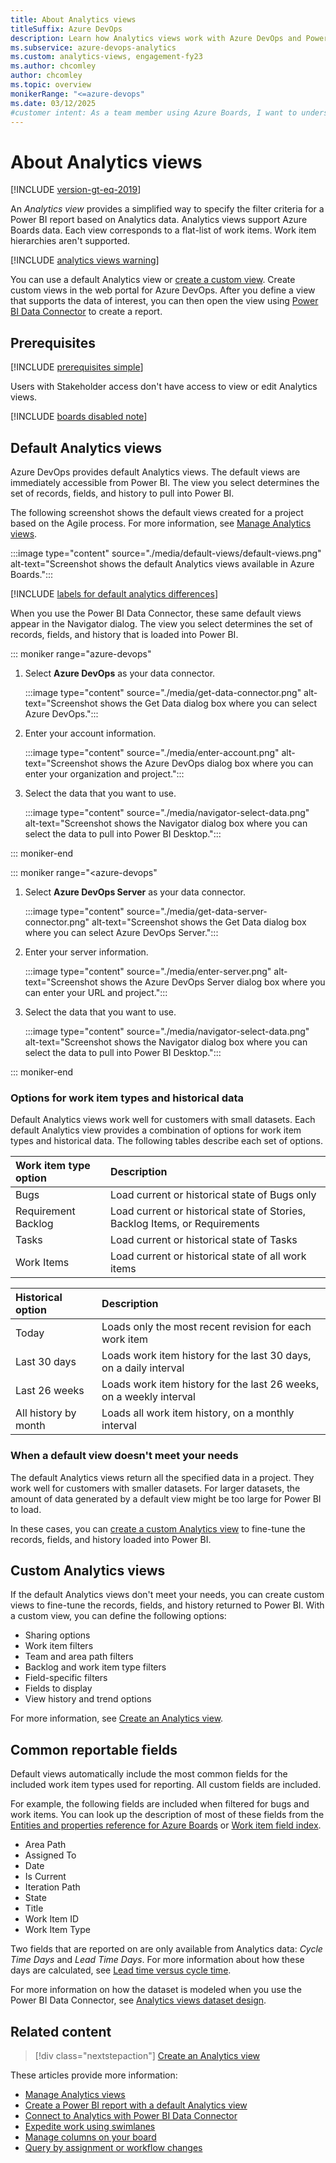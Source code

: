 ```yaml
---
title: About Analytics views 
titleSuffix: Azure DevOps
description: Learn how Analytics views work with Azure DevOps and Power BI integration. Analytics include both custom and default views.
ms.subservice: azure-devops-analytics
ms.custom: analytics-views, engagement-fy23 
ms.author: chcomley
author: chcomley
ms.topic: overview
monikerRange: "<=azure-devops"
ms.date: 03/12/2025
#customer intent: As a team member using Azure Boards, I want to understand how to visualize work items from Azure DevOps by using Power BI.
---
```


# About Analytics views

[!INCLUDE [version-gt-eq-2019](../../includes/version-gt-eq-2019.md)]

<!--- Supports https://go.microsoft.com/fwlink/?linkid=865481  --> 

An *Analytics view* provides a simplified way to specify the filter criteria for a Power BI report based on Analytics data. Analytics views support Azure Boards data. Each view corresponds to a flat-list of work items. Work item hierarchies aren't supported.

[!INCLUDE [analytics views warning](includes/analytics-views-warning.md)]

You can use a default Analytics view or [create a custom view](analytics-views-create.md). Create custom views in the web portal for Azure DevOps. After you define a view that supports the data of interest, you can then open the view using [Power BI Data Connector](data-connector-connect.md) to create a report. 

## Prerequisites

[!INCLUDE [prerequisites simple](../includes/analytics-prerequisites-simple.md)]

Users with Stakeholder access don't have access to view or edit Analytics views.

[!INCLUDE [boards disabled note](../includes/boards-disabled.md)]

## Default Analytics views

Azure DevOps provides default Analytics views. The default views are immediately accessible from Power BI. The view you select determines the set of records, fields, and history to pull into Power BI.

The following screenshot shows the default views created for a project based on the Agile process. For more information, see [Manage Analytics views](analytics-views-manage.md).

:::image type="content" source="./media/default-views/default-views.png" alt-text="Screenshot shows the default Analytics views available in Azure Boards.":::

[!INCLUDE [labels for default analytics differences](../includes/analytics-image-differences.md)]

When you use the Power BI Data Connector, these same default views appear in the Navigator dialog. The view you select determines the set of records, fields, and history that is loaded into Power BI.

::: moniker range="azure-devops"

1. Select **Azure DevOps** as your data connector.

   :::image type="content" source="./media/get-data-connector.png" alt-text="Screenshot shows the Get Data dialog box where you can select Azure DevOps.":::

1. Enter your account information.

   :::image type="content" source="./media/enter-account.png" alt-text="Screenshot shows the Azure DevOps dialog box where you can enter your organization and project.":::

1. Select the data that you want to use.

   :::image type="content" source="./media/navigator-select-data.png" alt-text="Screenshot shows the Navigator dialog box where you can select the data to pull into Power BI Desktop.":::

::: moniker-end

::: moniker range="<azure-devops"

1. Select **Azure DevOps Server** as your data connector.

   :::image type="content" source="./media/get-data-server-connector.png" alt-text="Screenshot shows the Get Data dialog box where you can select Azure DevOps Server.":::

1. Enter your server information.

   :::image type="content" source="./media/enter-server.png" alt-text="Screenshot shows the Azure DevOps Server dialog box where you can enter your URL and project.":::

1. Select the data that you want to use.

   :::image type="content" source="./media/navigator-select-data.png" alt-text="Screenshot shows the Navigator dialog box where you can select the data to pull into Power BI Desktop.":::

::: moniker-end

### Options for work item types and historical data

Default Analytics views work well for customers with small datasets. Each default Analytics view provides a combination of options for work item types and historical data. The following tables describe each set of options.

| Work item type option | Description |
|:------|:---------|
| Bugs | Load current or historical state of Bugs only |
| Requirement Backlog | Load current or historical state of Stories, Backlog Items, or Requirements |
| Tasks | Load current or historical state of Tasks |
| Work Items | Load current or historical state of all work items |

| Historical option | Description |
|:------|:---------|
| Today | Loads only the most recent revision for each work item |
| Last 30 days | Loads work item history for the last 30 days, on a daily interval |
| Last 26 weeks | Loads work item history for the last 26 weeks, on a weekly interval |
| All history by month | Loads all work item history, on a monthly interval |

### When a default view doesn't meet your needs

The default Analytics views return all the specified data in a project. They work well for customers with smaller datasets. For larger datasets, the amount of data generated by a default view might be too large for Power BI to load.

In these cases, you can [create a custom Analytics view](analytics-views-create.md) to fine-tune the records, fields, and history loaded into Power BI.  

## Custom Analytics views

If the default Analytics views don't meet your needs, you can create custom views to fine-tune the records, fields, and history returned to Power BI. With a custom view, you can  define the following options:

- Sharing options
- Work item filters
- Team and area path filters
- Backlog and work item type filters
- Field-specific filters
- Fields to display
- View history and trend options

For more information, see [Create an Analytics view](./analytics-views-create.md).

## Common reportable fields

Default views automatically include the most common fields for the included work item types used for reporting. All custom fields are included.

For example, the following fields are included when filtered for bugs and work items. You can look up the description of most of these fields from the [Entities and properties reference for Azure Boards](../analytics/entity-reference-boards.md) or [Work item field index](../../boards/work-items/guidance/work-item-field.md).  

- Area Path
- Assigned To
- Date
- Is Current
- Iteration Path
- State
- Title
- Work Item ID
- Work Item Type

Two fields that are reported on are only available from Analytics data: *Cycle Time Days* and *Lead Time Days*. For more information about how these days are calculated, see [Lead time versus cycle time](../dashboards/cumulative-flow-cycle-lead-time-guidance.md#lead-time-versus-cycle-time).

For more information on how the dataset is modeled when you use the Power BI Data Connector, see [Analytics views dataset design](data-connector-dataset.md).

<a id="q-a"> </a>

## Related content

> [!div class="nextstepaction"]
> [Create an Analytics view](analytics-views-create.md) 

These articles provide more information:

- [Manage Analytics views](analytics-views-manage.md)
- [Create a Power BI report with a default Analytics view](create-quick-report.md)
- [Connect to Analytics with Power BI Data Connector](data-connector-connect.md)
- [Expedite work using swimlanes](../../boards/boards/expedite-work.md)
- [Manage columns on your board](../../boards/boards/add-columns.md)
- [Query by assignment or workflow changes](../../boards/queries/query-by-workflow-changes.md)

